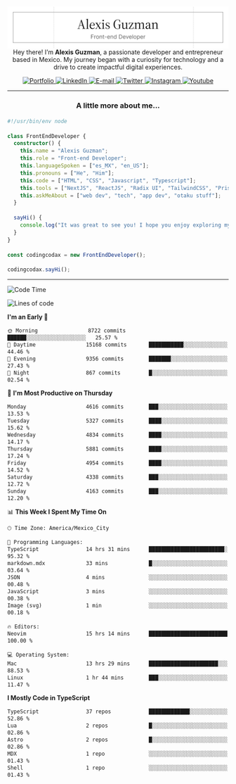 <img align='right' src="./Banner.png" width="" />
<p align='center'>Hey there! I’m <strong>Alexis Guzman</strong>, a passionate developer and entrepreneur based in Mexico. My journey began with a curiosity for technology and a drive to create impactful digital experiences.</p>

<div align='center'>
  <a href='https://www.codingcodax.dev' target='_blank'>
    <img alt='Portfolio' src='https://img.shields.io/badge/Portfolio-black?logo=vercel&style=flat-square'>
  </a>
  <a href='https://linkedin.com/in/codingcodax' target='_blank'>
    <img alt='LinkedIn' src='https://img.shields.io/badge/LinkedIn-black?logo=LinkedIn&style=flat-square'>
  </a>
  <a href='mailto:hello@codingcodax.com' target='_blank'>
    <img alt='E-mail' src='https://img.shields.io/badge/Email-black?logo=Gmail&style=flat-square'>
  </a>
  <a href='https://x.com/codingcodax' target='_blank'>
    <img alt='Twitter' src='https://img.shields.io/badge/X-black?logo=X&style=flat-square'>
  </a>
  <a href='https://www.instagram.com/codingcodax' target='_blank'>
    <img alt='Instagram' src='https://img.shields.io/badge/Instagram-black?logo=Instagram&style=flat-square'>
  </a>
  <a href='https://www.youtube.com/@codingcodax' target='_blank'>
    <img alt='Youtube' src='https://img.shields.io/badge/YouTube-black?logo=Youtube&style=flat-square'>
  </a>
</div>


---

<h3 align='center'>A little more about me...</h3>

```typescript
#!/usr/bin/env node

class FrontEndDeveloper {
  constructor() {
    this.name = "Alexis Guzman";
    this.role = "Front-end Developer";
    this.languageSpoken = ["es_MX", "en_US"];
    this.pronouns = ["He", "Him"];
    this.code = ["HTML", "CSS", "Javascript", "Typescript"];
    this.tools = ["NextJS", "ReactJS", "Radix UI", "TailwindCSS", "Prisma", "Shadcn UI"];
    this.askMeAbout = ["web dev", "tech", "app dev", "otaku stuff"];
  }

  sayHi() {
    console.log("It was great to see you! I hope you enjoy exploring my work.");
  }
}

const codingcodax = new FrontEndDeveloper();

codingcodax.sayHi();
```

---

<!--START_SECTION:waka-->
![Code Time](http://img.shields.io/badge/Code%20Time-3%2C138%20hrs%2023%20mins-blue)

![Lines of code](https://img.shields.io/badge/From%20Hello%20World%20I%27ve%20Written-10.8%20million%20lines%20of%20code-blue)

**I'm an Early 🐤** 

```text
🌞 Morning                8722 commits        ██████░░░░░░░░░░░░░░░░░░░   25.57 % 
🌆 Daytime                15168 commits       ███████████░░░░░░░░░░░░░░   44.46 % 
🌃 Evening                9356 commits        ███████░░░░░░░░░░░░░░░░░░   27.43 % 
🌙 Night                  867 commits         █░░░░░░░░░░░░░░░░░░░░░░░░   02.54 % 
```
📅 **I'm Most Productive on Thursday** 

```text
Monday                   4616 commits        ███░░░░░░░░░░░░░░░░░░░░░░   13.53 % 
Tuesday                  5327 commits        ████░░░░░░░░░░░░░░░░░░░░░   15.62 % 
Wednesday                4834 commits        ████░░░░░░░░░░░░░░░░░░░░░   14.17 % 
Thursday                 5881 commits        ████░░░░░░░░░░░░░░░░░░░░░   17.24 % 
Friday                   4954 commits        ████░░░░░░░░░░░░░░░░░░░░░   14.52 % 
Saturday                 4338 commits        ███░░░░░░░░░░░░░░░░░░░░░░   12.72 % 
Sunday                   4163 commits        ███░░░░░░░░░░░░░░░░░░░░░░   12.20 % 
```


📊 **This Week I Spent My Time On** 

```text
🕑︎ Time Zone: America/Mexico_City

💬 Programming Languages: 
TypeScript               14 hrs 31 mins      ████████████████████████░   95.32 % 
markdown.mdx             33 mins             █░░░░░░░░░░░░░░░░░░░░░░░░   03.64 % 
JSON                     4 mins              ░░░░░░░░░░░░░░░░░░░░░░░░░   00.48 % 
JavaScript               3 mins              ░░░░░░░░░░░░░░░░░░░░░░░░░   00.38 % 
Image (svg)              1 min               ░░░░░░░░░░░░░░░░░░░░░░░░░   00.18 % 

🔥 Editors: 
Neovim                   15 hrs 14 mins      █████████████████████████   100.00 % 

💻 Operating System: 
Mac                      13 hrs 29 mins      ██████████████████████░░░   88.53 % 
Linux                    1 hr 44 mins        ███░░░░░░░░░░░░░░░░░░░░░░   11.47 % 
```

**I Mostly Code in TypeScript** 

```text
TypeScript               37 repos            █████████████░░░░░░░░░░░░   52.86 % 
Lua                      2 repos             █░░░░░░░░░░░░░░░░░░░░░░░░   02.86 % 
Astro                    2 repos             █░░░░░░░░░░░░░░░░░░░░░░░░   02.86 % 
MDX                      1 repo              ░░░░░░░░░░░░░░░░░░░░░░░░░   01.43 % 
Shell                    1 repo              ░░░░░░░░░░░░░░░░░░░░░░░░░   01.43 % 
```




<!--END_SECTION:waka-->
